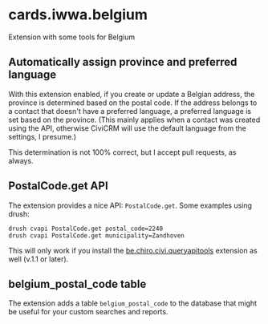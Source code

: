 # cards.iwwa.belgium

Extension with some tools for Belgium

## Automatically assign province and preferred language

With this extension enabled, if you create or update a Belgian address, the
province is determined based on the postal code. If the address belongs to
a contact that doesn't have a preferred language, a preferred language is
set based on the province. (This mainly applies when a contact was created
using the API, otherwise CiviCRM will use the default language from the
settings, I presume.)

This determination is not 100% correct, but I accept pull requests, as always.

## PostalCode.get API

The extension provides a nice API: `PostalCode.get`. Some examples using drush:

```
drush cvapi PostalCode.get postal_code=2240
drush cvapi PostalCode.get municipality=Zandhoven
```

This will only work if you install the
[be.chiro.civi.queryapitools](https://github.com/Chirojeugd-Vlaanderen/queryapitools)
extension as well (v.1.1 or later).

## belgium_postal_code table

The extension adds a table `belgium_postal_code` to the database that might be
useful for your custom searches and reports.